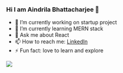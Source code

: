 ### Hi I am Aindrila Bhattacharjee 👋

- 🔭 I’m currently working on startup project
- 🌱 I’m currently learning MERN stack
- 💬 Ask me about React
- 📫 How to reach me: [LinkedIn](https://www.linkedin.com/in/aindrila-bhattacharjee-80811217b/)
- ⚡ Fun fact: love to learn and explore

<img src="https://github-readme-stats.vercel.app/api?username=aindrila22&&show_icons=true&title_color=ffffff&icon_color=ffffff&text_color=daf7dc&bg_color=7a40b3">
